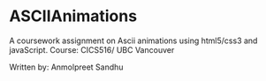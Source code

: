 # ASCIIAnimations

A coursework assignment on Ascii animations using html5/css3 and javaScript.
Course: CICS516/ UBC Vancouver

Written by: Anmolpreet Sandhu
